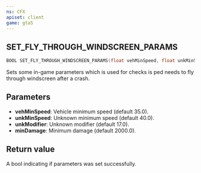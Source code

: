 ```yaml
---
ns: CFX
apiset: client
game: gta5
---
```

## SET_FLY_THROUGH_WINDSCREEN_PARAMS

```c
BOOL SET_FLY_THROUGH_WINDSCREEN_PARAMS(float vehMinSpeed, float unkMinSpeed, float unkModifier, float minDamage);
```

Sets some in-game parameters which is used for checks is ped needs to fly through windscreen after a crash.

## Parameters
* **vehMinSpeed**: Vehicle minimum speed (default 35.0).
* **unkMinSpeed**: Unknown minimum speed (default 40.0).
* **unkModifier**: Unknown modifier (default 17.0).
* **minDamage**: Minimum damage (default 2000.0).

## Return value
A bool indicating if parameters was set successfully.
